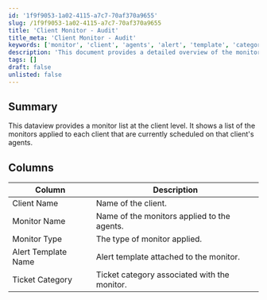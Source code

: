 ```yaml
---
id: '1f9f9053-1a02-4115-a7c7-70af370a9655'
slug: /1f9f9053-1a02-4115-a7c7-70af370a9655
title: 'Client Monitor - Audit'
title_meta: 'Client Monitor - Audit'
keywords: ['monitor', 'client', 'agents', 'alert', 'template', 'category']
description: 'This document provides a detailed overview of the monitor list at the client level, showcasing the monitors currently scheduled on each client’s agents, along with their respective types and associated alert templates.'
tags: []
draft: false
unlisted: false
---
```


## Summary

This dataview provides a monitor list at the client level. It shows a list of the monitors applied to each client that are currently scheduled on that client's agents.

## Columns

| Column                | Description                                         |
|----------------------|-----------------------------------------------------|
| Client Name          | Name of the client.                                 |
| Monitor Name         | Name of the monitors applied to the agents.        |
| Monitor Type         | The type of monitor applied.                        |
| Alert Template Name   | Alert template attached to the monitor.            |
| Ticket Category      | Ticket category associated with the monitor.       |